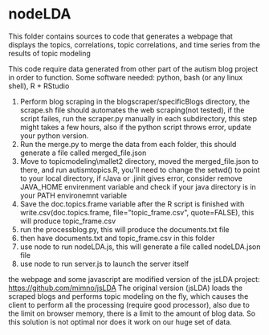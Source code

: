 # nodeLDA

This folder contains sources to code that generates a webpage that displays the topics, correlations, topic correlations, and time series from the results of topic modeling

This code require data generated from other part of the autism blog project in order to function.
Some software needed: python, bash (or any linux shell), R + RStudio
<ol>
<li>Perform blog scraping in the blogscraper/specificBlogs directory, the scrape.sh file should automates the web scraping(not tested), if the script failes, run the scraper.py manually in each subdirectory, this step might takes a few hours, also if the python script throws error, update your python version.</li>
<li>Run the merge.py to merge the data from each folder, this should generate a file called merged_file.json</li>
<li>Move to topicmodeling\mallet2 directory, moved the merged_file.json to there, and run autismtopics.R, you'll need to change the setwd() to point to your local directory, if rJava or .jinit gives error, consider remove JAVA_HOME envirenment variable and check if your java directory is in your PATH environemnt variable</li>
<li>Save the doc.topics.frame variable after the R script is finished with write.csv(doc.topics.frame, file="topic_frame.csv", quote=FALSE), this will produce topic_frame.csv</li>
<li>run the processblog.py, this will produce the documents.txt file</li>
<li>then have documents.txt and topic_frame.csv in this folder</li>
<li>use node to run nodeLDA.js, this will generate a file called nodeLDA.json file</li>
<li>use node to run server.js to launch the server itself</li>
</ol>

the webpage and some javascript are modified version of the jsLDA project: https://github.com/mimno/jsLDA
The original version (jsLDA) loads the scraped blogs and performs topic modeling on the fly, which causes the client to perform all the processing (require good processor), also due to the limit on browser memory, there is a limit to the amount of blog data. So this solution is not optimal nor does it work on our huge set of data.